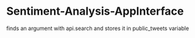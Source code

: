 # Sentiment-Analysis-AppInterface
finds an argument with api.search and stores it in public_tweets variable
